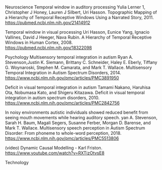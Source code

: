 Neuroscience
Temporal window in auditory processing
Yulia Lerner 1, Christopher J Honey, Lauren J Silbert, Uri Hasson. Topographic Mapping of a Hierarchy of Temporal Receptive Windows Using a Narrated Story, 2011.
https://pubmed.ncbi.nlm.nih.gov/21414912

Temporal window in visual processing
Uri Hasson, Eunice Yang, Ignacio Vallines, David J Heeger, Nava Rubin. A Hierarchy of Temporal Receptive Windows in Human Cortex, 2008.
https://pubmed.ncbi.nlm.nih.gov/18322098

Psychology
Multisensory temporal integration in autism
Ryan A. Stevenson,Justin K. Siemann, Brittany C. Schneider, Haley E. Eberly, Tiffany G. Woynaroski, Stephen M. Camarata, and Mark T. Wallace. Multisensory Temporal Integration in Autism Spectrum Disorders, 2014.
https://www.ncbi.nlm.nih.gov/pmc/articles/PMC3891950

Deficit in visual temporal integration in autism
Tamami Nakano, Haruhisa Ota, Nobumasa Kato, and Shigeru Kitazawa. Deficit in visual temporal integration in autism spectrum disorders, 2010.
https://www.ncbi.nlm.nih.gov/pmc/articles/PMC2842756

In noisy environments autistic individuals showed reduced benefit from seeing mouth movements while hearing auditory speech.
yan A. Stevenson, Sarah H. Baum, Magali Segers, Susanne Ferber, Morgan D. Barense, and Mark T. Wallace. Multisensory speech perception in Autism Spectrum Disorder: From phoneme to whole-word perception, 2018.
https://www.ncbi.nlm.nih.gov/pmc/articles/PMC5513806

(video) Dynamic Causal Modelling - Karl Friston.
https://www.youtube.com/watch?v=RXTizOtvsE8

Technology
